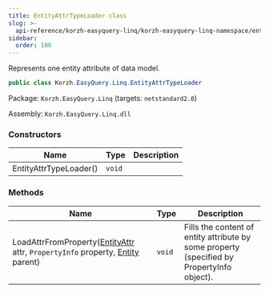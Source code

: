 ```yaml
---
title: EntityAttrTypeLoader class
slug: >-
  api-reference/korzh-easyquery-linq/korzh-easyquery-linq-namespace/entityattrtypeloader-class
sidebar:
  order: 100
---
```


Represents one entity attribute of data model.
```csharp
public class Korzh.EasyQuery.Linq.EntityAttrTypeLoader

```
Package: `Korzh.EasyQuery.Linq` (targets: `netstandard2.0`)

Assembly: `Korzh.EasyQuery.Linq.dll`

### Constructors

| Name | Type | Description | 
| --- | --- | --- | 
| EntityAttrTypeLoader() | `void` |  | 


### Methods

| Name | Type | Description | 
| --- | --- | --- | 
| LoadAttrFromProperty([EntityAttr](/easyquery/docs/api-reference/korzh-easyquery/korzh-easyquery-namespace/entityattr-class) attr, `PropertyInfo` property, [Entity](/easyquery/docs/api-reference/korzh-easyquery/korzh-easyquery-namespace/entity-class) parent) | `void` | Fills the content of entity attribute by some property (specified by PropertyInfo object). |
